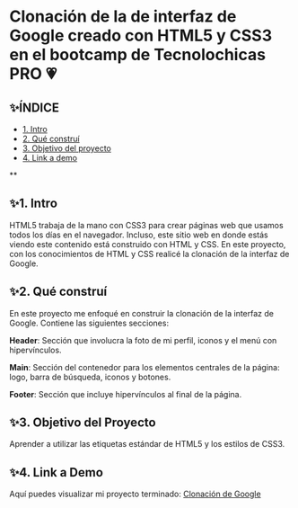 # Clonación de la de interfaz de Google creado con HTML5 y CSS3 en el bootcamp de Tecnolochicas PRO 💗


## ✨ÍNDICE

* [1. Intro](https://github.com/JossAguillon/ClonGoogle/blob/main/README.md#1-intro)
* [2. Qué construí](https://github.com/JossAguillon/ClonGoogle/blob/main/README.md#2-qu%C3%A9-constru%C3%AD)
* [3. Objetivo del proyecto](https://github.com/JossAguillon/ClonGoogle/blob/main/README.md#3-objetivo-del-proyecto)
* [4. Link a demo](https://github.com/JossAguillon/ClonGoogle/blob/main/README.md#4-link-a-demo)

**

## ✨1. Intro

HTML5 trabaja de la mano con CSS3 para crear páginas web que usamos todos los días en el navegador. Incluso, este sitio web en donde estás viendo este contenido está construido con HTML y CSS. En este proyecto, con los conocimientos de HTML y CSS realicé la clonación de la interfaz de Google.

## ✨2. Qué construí

En este proyecto me enfoqué en construir la clonación de la interfaz de Google. Contiene las siguientes secciones:

**Header**: Sección que involucra la foto de mi perfil, iconos y el menú con hipervínculos.

**Main**: Sección del contenedor para los elementos centrales de la página: logo, barra de búsqueda, iconos y botones.

**Footer**: Sección que incluye hipervínculos al final de la página.

## ✨3. Objetivo del Proyecto
Aprender a utilizar las etiquetas estándar de HTML5 y los estilos de CSS3.

## ✨4. Link a Demo
Aquí puedes visualizar mi proyecto terminado: [Clonación de Google](#)
